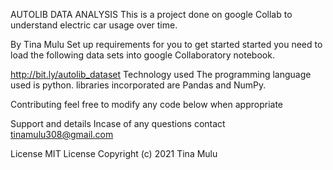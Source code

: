 AUTOLIB DATA ANALYSIS
This is a project done on google Collab to understand electric car usage over time.

By Tina Mulu
Set up requirements for you to get started started you need to load the following data sets into google Collaboratory notebook.

http://bit.ly/autolib_dataset
Technology used
The programming language used is python. libraries incorporated are Pandas and NumPy.

Contributing
feel free to modify any code below when appropriate

Support and details
Incase of any questions contact tinamulu308@gmail.com

License
MIT License Copyright (c) 2021 Tina Mulu

